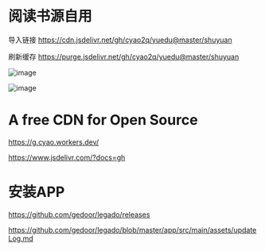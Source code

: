 # 阅读书源自用

导入链接 https://cdn.jsdelivr.net/gh/cyao2q/yuedu@master/shuyuan

刷新缓存 https://purge.jsdelivr.net/gh/cyao2q/yuedu@master/shuyuan

![image](https://user-images.githubusercontent.com/10820724/123533823-2cdafc00-d74b-11eb-9240-7b438a279868.png)

![image](https://user-images.githubusercontent.com/10820724/121759770-fce00600-cb59-11eb-822d-64c65340df9c.png)

# A free CDN for Open Source

https://g.cyao.workers.dev/

https://www.jsdelivr.com/?docs=gh

# 安装APP
https://github.com/gedoor/legado/releases

https://github.com/gedoor/legado/blob/master/app/src/main/assets/updateLog.md
